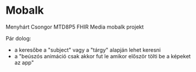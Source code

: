 # Mobalk
Menyhárt Csongor MTD8P5 FHIR Media mobalk projekt

Pár dolog: 
- a keresőbe a "subject" vagy a "tárgy" alapján lehet keresni
- a "beúszós animáció csak akkor fut le amikor először tölti be a képeket az app"
